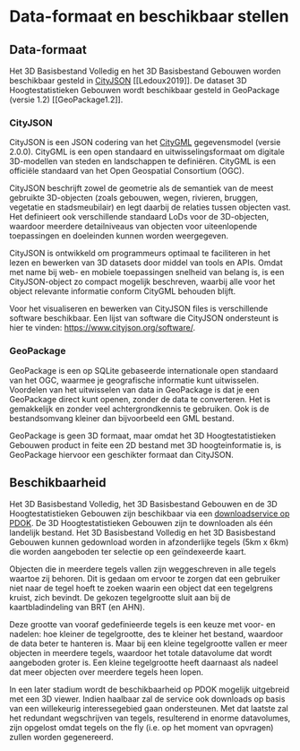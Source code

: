 # Data-formaat en beschikbaar stellen

## Data-formaat
Het 3D Basisbestand Volledig en het 3D Basisbestand Gebouwen worden beschikbaar gesteld in [CityJSON](https://www.cityjson.org) [[Ledoux2019]]. De dataset 3D Hoogtestatistieken Gebouwen wordt beschikbaar gesteld in GeoPackage (versie 1.2) [[GeoPackage1.2]]. 

### CityJSON
CityJSON is een JSON codering van het [CityGML](https://www.ogc.org/standards/citygml) gegevensmodel (versie 2.0.0). CityGML is een open standaard en uitwisselingsformaat om digitale 3D-modellen van steden en landschappen te definiëren. CityGML is een officiële standaard van het Open Geospatial Consortium (OGC).

CityJSON beschrijft zowel de geometrie als de semantiek van de meest gebruikte 3D-objecten (zoals gebouwen, wegen, rivieren, bruggen, vegetatie en stadsmeubilair) en legt daarbij de relaties tussen objecten vast. Het definieert ook verschillende standaard LoDs voor de 3D-objecten, waardoor meerdere detailniveaus van objecten voor uiteenlopende toepassingen en doeleinden kunnen worden weergegeven.

CityJSON is ontwikkeld om programmeurs optimaal te faciliteren in het lezen en bewerken van 3D datasets door middel van tools en APIs. Omdat met name bij web- en mobiele toepassingen snelheid van belang is, is een CityJSON-object zo compact mogelijk beschreven, waarbij alle voor het object relevante informatie conform CityGML behouden blijft. 

<aside class='note'>Voor het visualiseren en bewerken van CityJSON files is verschillende software beschikbaar. Een lijst van software die CityJSON ondersteunt is hier te vinden: <a href='https://www.cityjson.org/software/'>https://www.cityjson.org/software/</a>.</aside> 

### GeoPackage
GeoPackage is een op SQLite gebaseerde internationale open standaard van het OGC, waarmee je geografische informatie kunt uitwisselen. Voordelen van het uitwisselen van data in GeoPackage is dat je een GeoPackage direct kunt openen, zonder de data te converteren. Het is gemakkelijk en zonder veel achtergrondkennis te gebruiken. Ook is de bestandsomvang kleiner dan bijvoorbeeld een GML bestand.

GeoPackage is geen 3D formaat, maar omdat het 3D Hoogtestatistieken Gebouwen product in feite een 2D bestand met 3D hoogteinformatie is, is GeoPackage hiervoor een geschikter formaat dan CityJSON. 

## Beschikbaarheid
Het 3D Basisbestand Volledig, het 3D Basisbestand Gebouwen en de 3D Hoogtestatistieken Gebouwen zijn beschikbaar via een [downloadservice op PDOK](https://www.pdok.nl/3d-basisvoorziening). De 3D Hoogtestatistieken Gebouwen zijn te downloaden als één landelijk bestand. Het 3D Basisbestand Volledig en het 3D Basisbestand Gebouwen kunnen gedownload worden in afzonderlijke tegels (5km x 6km) die worden aangeboden ter selectie op een geïndexeerde kaart. 

Objecten die in meerdere tegels vallen zijn weggeschreven in alle tegels waartoe zij behoren. Dit is gedaan om ervoor te zorgen dat een gebruiker niet naar de tegel hoeft te zoeken waarin een object dat een tegelgrens kruist, zich bevindt. De gekozen tegelgrootte sluit aan bij de kaartbladindeling van BRT (en AHN). 

Deze grootte van vooraf gedefinieerde tegels is een keuze met voor- en nadelen: hoe kleiner de tegelgrootte, des te kleiner het bestand, waardoor  de data beter te hanteren is. Maar bij een  kleine tegelgrootte vallen er meer objecten in meerdere tegels, waardoor het totale datavolume dat wordt aangeboden groter is. Een kleine tegelgrootte heeft daarnaast als nadeel dat meer objecten over meerdere tegels heen lopen.

In een later stadium wordt de beschikbaarheid op PDOK mogelijk uitgebreid met een 3D viewer. Indien haalbaar zal de service ook downloads op basis van een willekeurig interessegebied gaan ondersteunen. Met dat laatste zal het redundant wegschrijven van tegels, resulterend in enorme datavolumes, zijn opgelost omdat tegels on the fly (i.e. op het moment van opvragen) zullen worden gegenereerd.